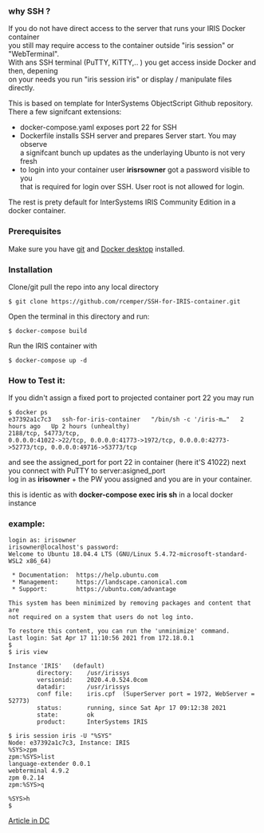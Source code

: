 ### why SSH ?
If you do not have direct access to the server that runs your IRIS Docker container   
you still may require access to the container outside "iris session" or "WebTerminal".   
With ans SSH terminal (PuTTY, KiTTY,.. ) you get access inside Docker and then, depening    
on your needs you run "iris session iris" or display / manipulate files directly.

This is based on template for InterSystems ObjectScript Github repository.  
There a few signifcant extensions:  
- docker-compose.yaml exposes port 22 for SSH   
- Dockerfile installs SSH server and prepares Server start. You may observe    
  a signifcant bunch up updates as the underlaying Ubunto is not very fresh    
- to login into your container user **irisrsowner** got a password visible to you   
  that is required for login over SSH. User root is not allowed for login.   
 
The rest is prety default for InterSystems IRIS Community Edition in a docker container.
### Prerequisites  
Make sure you have [git](https://git-scm.com/book/en/v2/Getting-Started-Installing-Git) and [Docker desktop](https://www.docker.com/products/docker-desktop) installed.
### Installation   
Clone/git pull the repo into any local directory  
```
$ git clone https://github.com/rcemper/SSH-for-IRIS-container.git   
```
Open the terminal in this directory and run:
```
$ docker-compose build
```
Run the IRIS container with
```
$ docker-compose up -d
```
### How to Test it:
If you didn't assign a fixed port to projected container port 22 you may run
```
$ docker ps
e37392a1c7c3   ssh-for-iris-container   "/bin/sh -c '/iris-m…"   2 hours ago   Up 2 hours (unhealthy)   
2188/tcp, 54773/tcp,    
0.0.0.0:41022->22/tcp, 0.0.0.0:41773->1972/tcp, 0.0.0.0:42773->52773/tcp, 0.0.0.0:49716->53773/tcp   
```
and see the assigned_port for port 22 in container (here it'S 41022)
next you connect with PuTTY to server:asigned_port   
log in as **irisowner** + the PW yoou assigned and you are in your container.

this is identic as with **docker-compose exec iris sh**  in a local docker instance

### example:
```
login as: irisowner
irisowner@localhost's password:
Welcome to Ubuntu 18.04.4 LTS (GNU/Linux 5.4.72-microsoft-standard-WSL2 x86_64)

 * Documentation:  https://help.ubuntu.com
 * Management:     https://landscape.canonical.com
 * Support:        https://ubuntu.com/advantage

This system has been minimized by removing packages and content that are
not required on a system that users do not log into.

To restore this content, you can run the 'unminimize' command.
Last login: Sat Apr 17 11:10:56 2021 from 172.18.0.1
$
$ iris view

Instance 'IRIS'   (default)
        directory:    /usr/irissys
        versionid:    2020.4.0.524.0com
        datadir:      /usr/irissys
        conf file:    iris.cpf  (SuperServer port = 1972, WebServer = 52773)
        status:       running, since Sat Apr 17 09:12:38 2021
        state:        ok
        product:      InterSystems IRIS

$ iris session iris -U "%SYS"
Node: e37392a1c7c3, Instance: IRIS
%SYS>zpm
zpm:%SYS>list
language-extender 0.0.1
webterminal 4.9.2
zpm 0.2.14
zpm:%SYS>q

%SYS>h
$
```

[Article in DC](https://community.intersystems.com/post/simplified-objectscript-source-folder-structure-package-manager)
